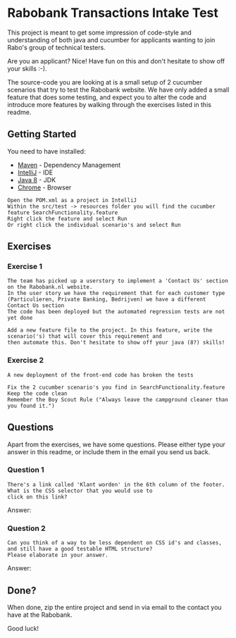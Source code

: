 # Rabobank Transactions Intake Test

This project is meant to get some impression of code-style and understanding of both java and cucumber for applicants
wanting to join Rabo's group of technical testers.

Are you an applicant? Nice! Have fun on this and don't hesitate to show off your skills :-).

The source-code you are looking at is a small setup of 2 cucumber scenarios that try to test the Rabobank website. We have
only added a small feature that does some testing, and expect you to alter the code and introduce more features by
walking through the exercises listed in this readme.

## Getting Started
You need to have installed:

* [Maven](https://maven.apache.org/) - Dependency Management
* [IntelliJ](https://www.jetbrains.com/idea/download/) - IDE
* [Java 8](http://www.oracle.com/technetwork/pt/java/javase/downloads/jdk8-downloads-2133151.html) - JDK
* [Chrome](https://www.google.com/intl/nl_ALL/chrome/) - Browser

```
Open the POM.xml as a project in IntelliJ
Within the src/test -> resources folder you will find the cucumber feature SearchFunctionality.feature
Right click the feature and select Run
Or right click the individual scenario's and select Run
```

## Exercises



### Exercise 1

```
The team has picked up a userstory to implement a 'Contact Us' section on the Rabobank.nl website.
In the user story we have the requirement that for each customer type (Particulieren, Private Banking, Bedrijven) we have a different Contact Us section
The code has been deployed but the automated regression tests are not yet done

Add a new feature file to the project. In this feature, write the scenario('s) that will cover this requirement and 
then automate this. Don't hesitate to show off your java (8?) skills!
```

### Exercise 2

```
A new deployment of the front-end code has broken the tests

Fix the 2 cucumber scenario's you find in SearchFunctionality.feature
Keep the code clean
Remember the Boy Scout Rule ("Always leave the campground cleaner than you found it.")
```


## Questions
Apart from the exercises, we have some questions. Please either type your answer in this readme, or include them in the
email you send us back.

### Question 1

```
There's a link called 'Klant worden' in the 6th column of the footer. What is the CSS selector that you would use to
click on this link?
```

Answer:



### Question 2

```
Can you think of a way to be less dependent on CSS id's and classes, and still have a good testable HTML structure?
Please elaborate in your answer.
```

Answer:




## Done?
When done, zip the entire project and send in via email to the contact you have at the Rabobank.

Good luck!